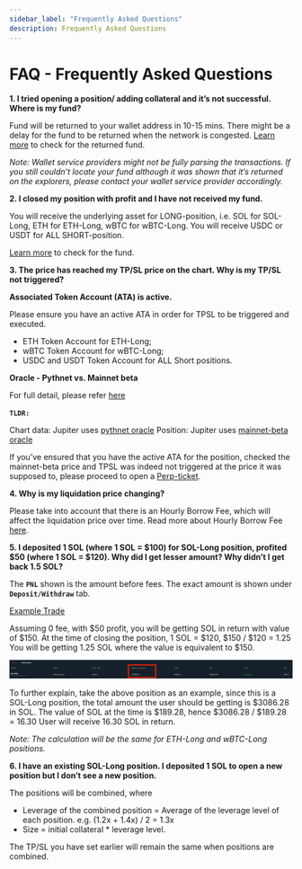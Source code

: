 ```yaml
---
sidebar_label: "Frequently Asked Questions"
description: Frequently Asked Questions
---
```


# FAQ - Frequently Asked Questions

**1. I tried opening a position/ adding collateral and it’s not successful. Where is my fund?**

Fund will be returned to your wallet address in 10-15 mins. There might be a delay for the fund to be returned when the network is congested.
[Learn more](2-returned-fund.md) to check for the returned fund.

_Note: Wallet service providers might not be fully parsing the transactions. If you still couldn’t locate your fund although it was shown that it’s returned on the explorers, please contact your wallet service provider accordingly._

**2. I closed my position with profit and I have not received my fund.**

You will receive the underlying asset for LONG-position, i.e. SOL for SOL-Long, ETH for ETH-Long, wBTC for wBTC-Long.
You will receive USDC or USDT for ALL SHORT-position.

[Learn more](3-returned-fund2.md) to check for the fund.

**3. The price has reached my TP/SL price on the chart. Why is my TP/SL not triggered?**

**Associated Token Account (ATA) is active.**

Please ensure you have an active ATA in order for TPSL to be triggered and executed.

- ETH Token Account for ETH-Long;
- wBTC Token Account for wBTC-Long;
- USDC and USDT Token Account for ALL Short positions.

**Oracle - Pythnet vs. Mainnet beta**

For full detail, please refer [here](https://station.jup.ag/labs/perpetual-exchange/how-it-works#oracle)

**`TLDR:`**

Chart data: Jupiter uses [pythnet oracle](https://pyth.network/price-feeds/crypto-sol-usd?cluster=pythnet)
Position: Jupiter uses [mainnet-beta oracle](https://pyth.network/price-feeds/crypto-sol-usd?cluster=solana-mainnet-beta)

If you’ve ensured that you have the active ATA for the position, checked the mainnet-beta price and TPSL was indeed not triggered at the price it was supposed to, please proceed to open a [Perp-ticket](https://discord.com/channels/897540204506775583/1197460751556804608).

**4. Why is my liquidation price changing?**

Please take into account that there is an Hourly Borrow Fee, which will affect the liquidation price over time.
Read more about Hourly Borrow Fee [here](https://station.jup.ag/labs/perpetual-exchange/how-it-works#hourly-borrow-rate).

**5. I deposited 1 SOL (where 1 SOL = $100) for SOL-Long position, profited $50 (where 1 SOL = $120). Why did I get lesser amount? Why didn’t I get back 1.5 SOL?**

The **`PNL`** shown is the amount before fees. The exact amount is shown under **`Deposit/Withdraw`** tab.

[Example Trade](https://station.jup.ag/labs/perpetual-exchange/how-it-works#example-trade)

Assuming 0 fee, with $50 profit, you will be getting SOL in return with value of $150.
At the time of closing the position, 1 SOL = $120,
$150 / $120 = 1.25
You will be getting 1.25 SOL where the value is equivalent to $150.

![faq1](./faq1.png)

To further explain, take the above position as an example, since this is a SOL-Long position, the total amount the user should be getting is $3086.28 in SOL.
The value of SOL at the time is $189.28, hence $3086.28 / $189.28 = 16.30
User will receive 16.30 SOL in return.

_Note: The calculation will be the same for ETH-Long and wBTC-Long positions._

**6. I have an existing SOL-Long position. I deposited 1 SOL to open a new position but I don’t see a new position.**

The positions will be combined, where

- Leverage of the combined position = Average of the leverage level of each position.
  e.g. (1.2x + 1.4x) / 2 = 1.3x
- Size = initial collateral \* leverage level.

The TP/SL you have set earlier will remain the same when positions are combined.
